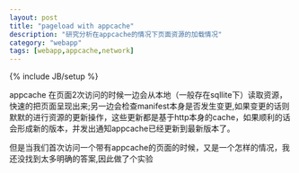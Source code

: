 ```yaml
---
layout: post
title: "pageload with appcache"
description: "研究分析在appcache的情况下页面资源的加载情况"
category: "webapp"
tags: [webapp,appcache,network]
---
```

{% include JB/setup %}

appcache 在页面2次访问的时候一边会从本地（一般存在sqllite下）读取资源，快速的把页面呈现出来;另一边会检查manifest本身是否发生变更,如果变更的话则默默的进行资源的更新操作，这些更新都是基于http本身的cache，如果顺利的话会形成新的版本，并发出通知appcache已经更新到最新版本了。

但是当我们首次访问一个带有appcache的页面的时候，又是一个怎样的情况，我还没找到太多明确的答案,因此做了个实验
